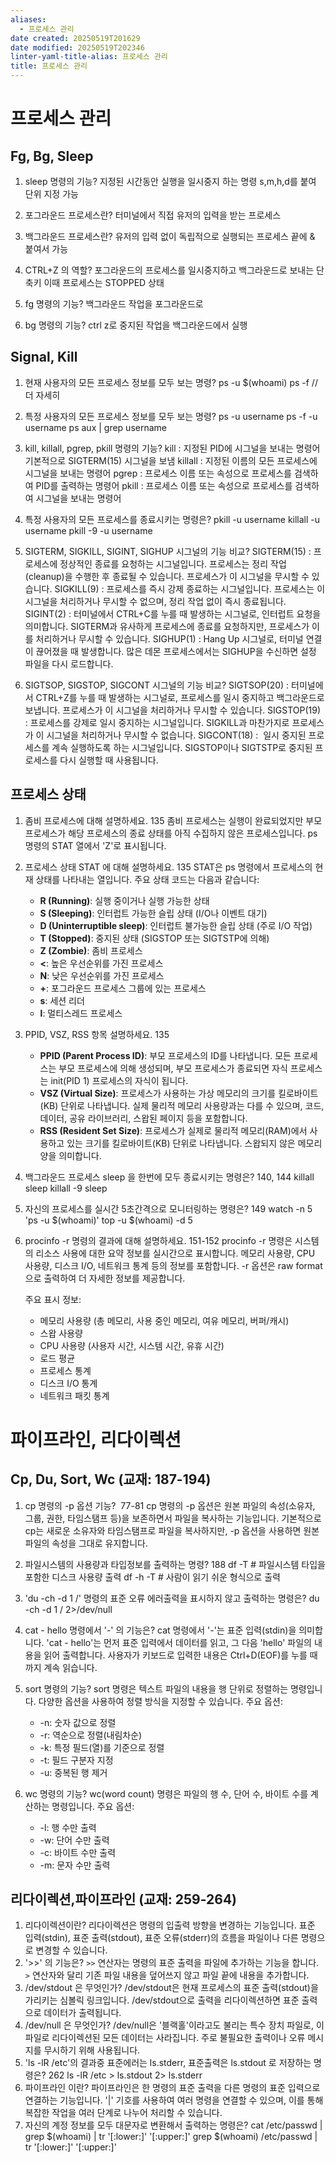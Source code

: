 ```yaml
---
aliases:
  - 프로세스 관리
date created: 20250519T201629
date modified: 20250519T202346
linter-yaml-title-alias: 프로세스 관리
title: 프로세스 관리
---
```


# 프로세스 관리

## Fg, Bg, Sleep

1. sleep 명령의 기능?
	지정된 시간동안 실행을 일시중지 하는 명령
	s,m,h,d를 붙여 단위 지정 가능
	
2. 포그라운드 프로세스란?
	터미널에서 직접 유저의 입력을 받는 프로세스
	
3. 백그라운드 프로세스란?
	유저의 입력 없이 독립적으로 실행되는 프로세스
	끝에 & 붙여서 가능
	
4. CTRL+Z 의 역할?
	포그라운드의 프로세스를 일시중지하고 백그라운드로 보내는 단축키
	이때 프로세스는 STOPPED 상태
	
5. fg 명령의 기능?
	백그라운드 작업을 포그라운드로
	
6. bg 명령의 기능?
	ctrl z로 중지된 작업을 백그라운드에서 실행

## Signal, Kill

1. 현재 사용자의 모든 프로세스 정보를 모두 보는 명령?
	ps -u $(whoami)
	ps -f // 더 자세히
	
2. 특정 사용자의 모든 프로세스 정보를 모두 보는 명령?
	ps -u username
	ps -f -u username
	ps aux | grep username
	
3. kill, killall, pgrep, pkill 명령의 기능?
	kill : 지정된 PID에 시그널을 보내는 명령어
	기본적으로 SIGTERM(15) 시그널을 보냄
	killall : 지정된 이름의 모든 프로세스에 시그널을 보내는 명령어
	pgrep : 프로세스 이름 또는 속성으로 프로세스를 검색하여 PID를 출력하는 명령어
	pkill : 프로세스 이름 또는 속성으로 프로세스를 검색하여 시그널을 보내는 명령어
	
4. 특정 사용자의 모든 프로세스를 종료시키는 명령은?
	pkill -u username
	killall -u username
	pkill -9 -u username
	
5. SIGTERM, SIGKILL, SIGINT, SIGHUP 시그널의 기능 비교?
	SIGTERM(15) : 프로세스에 정상적인 종료를 요청하는 시그널입니다. 프로세스는 정리 작업(cleanup)을 수행한 후 종료될 수 있습니다. 프로세스가 이 시그널을 무시할 수 있습니다.
	SIGKILL(9) : 프로세스를 즉시 강제 종료하는 시그널입니다. 프로세스는 이 시그널을 처리하거나 무시할 수 없으며, 정리 작업 없이 즉시 종료됩니다.
	SIGINT(2) : 터미널에서 CTRL+C를 누를 때 발생하는 시그널로, 인터럽트 요청을 의미합니다. SIGTERM과 유사하게 프로세스에 종료를 요청하지만, 프로세스가 이를 처리하거나 무시할 수 있습니다.
	SIGHUP(1) : Hang Up 시그널로, 터미널 연결이 끊어졌을 때 발생합니다. 많은 데몬 프로세스에서는 SIGHUP을 수신하면 설정 파일을 다시 로드합니다.
	
6. SIGTSOP, SIGSTOP, SIGCONT 시그널의 기능 비교?
	SIGTSOP(20) : 터미널에서 CTRL+Z를 누를 때 발생하는 시그널로, 프로세스를 일시 중지하고 백그라운드로 보냅니다. 프로세스가 이 시그널을 처리하거나 무시할 수 있습니다.
	SIGSTOP(19) : 프로세스를 강제로 일시 중지하는 시그널입니다. SIGKILL과 마찬가지로 프로세스가 이 시그널을 처리하거나 무시할 수 없습니다.
	SIGCONT(18) :  일시 중지된 프로세스를 계속 실행하도록 하는 시그널입니다. SIGSTOP이나 SIGTSTP로 중지된 프로세스를 다시 실행할 때 사용됩니다.

## 프로세스 상태

1. 좀비 프로세스에 대해 설명하세요. 135
	좀비 프로세스는 실행이 완료되었지만 부모 프로세스가 해당 프로세스의 종료 상태를 아직 수집하지 않은 프로세스입니다.
	ps 명령의 STAT 열에서 'Z'로 표시됩니다.
	
2. 프로세스 상태 STAT 에 대해 설명하세요. 135
	STAT은 ps 명령에서 프로세스의 현재 상태를 나타내는 열입니다. 주요 상태 코드는 다음과 같습니다:
	- **R (Running)**: 실행 중이거나 실행 가능한 상태
	- **S (Sleeping)**: 인터럽트 가능한 슬립 상태 (I/O나 이벤트 대기)
	- **D (Uninterruptible sleep)**: 인터럽트 불가능한 슬립 상태 (주로 I/O 작업)
	- **T (Stopped)**: 중지된 상태 (SIGSTOP 또는 SIGTSTP에 의해)
	- **Z (Zombie)**: 좀비 프로세스
	- **<**: 높은 우선순위를 가진 프로세스
	- **N**: 낮은 우선순위를 가진 프로세스
	- **+**: 포그라운드 프로세스 그룹에 있는 프로세스
	- **s**: 세션 리더
	- **l**: 멀티스레드 프로세스
3. PPID, VSZ, RSS 항목 설명하세요. 135
	- **PPID (Parent Process ID)**: 부모 프로세스의 ID를 나타냅니다. 모든 프로세스는 부모 프로세스에 의해 생성되며, 부모 프로세스가 종료되면 자식 프로세스는 init(PID 1) 프로세스의 자식이 됩니다.
	- **VSZ (Virtual Size)**: 프로세스가 사용하는 가상 메모리의 크기를 킬로바이트(KB) 단위로 나타냅니다. 실제 물리적 메모리 사용량과는 다를 수 있으며, 코드, 데이터, 공유 라이브러리, 스왑된 페이지 등을 포함합니다.
	- **RSS (Resident Set Size)**: 프로세스가 실제로 물리적 메모리(RAM)에서 사용하고 있는 크기를 킬로바이트(KB) 단위로 나타냅니다. 스왑되지 않은 메모리 양을 의미합니다.
4. 백그라운드 프로세스 sleep 을 한번에 모두 종료시키는 명령은? 140, 144
	killall sleep
	killall -9 sleep
5. 자신의 프로세스를 실시간 5초간격으로 모니터링하는 명령은? 149
	watch -n 5 'ps -u $(whoami)'
	top -u $(whoami) -d 5
6. procinfo -r 명령의 결과에 대해 설명하세요. 151-152
	procinfo -r 명령은 시스템의 리소스 사용에 대한 요약 정보를 실시간으로 표시합니다. 메모리 사용량, CPU 사용량, 디스크 I/O, 네트워크 통계 등의 정보를 포함합니다. -r 옵션은 raw format으로 출력하여 더 자세한 정보를 제공합니다.

	주요 표시 정보:
	
	- 메모리 사용량 (총 메모리, 사용 중인 메모리, 여유 메모리, 버퍼/캐시)
	- 스왑 사용량
	- CPU 사용량 (사용자 시간, 시스템 시간, 유휴 시간)
	- 로드 평균
	- 프로세스 통계
	- 디스크 I/O 통계
	- 네트워크 패킷 통계

# 파이프라인, 리다이렉션

## Cp, Du, Sort, Wc (교재: 187-194)

1. cp 명령의 -p 옵션 기능?  77-81
	cp 명령의 -p 옵션은 원본 파일의 속성(소유자, 그룹, 권한, 타임스탬프 등)을 보존하면서 파일을 복사하는 기능입니다. 기본적으로 cp는 새로운 소유자와 타임스탬프로 파일을 복사하지만, -p 옵션을 사용하면 원본 파일의 속성을 그대로 유지합니다.
2. 파일시스템의 사용량과 타입정보를 출력하는 명령? 188
	df -T # 파일시스템 타입을 포함한 디스크 사용량 출력
	df -h -T # 사람이 읽기 쉬운 형식으로 출력
3. 'du -ch -d 1 /' 명령의 표준 오류 에러출력을 표시하지 않고 출력하는 명령은?
	du -ch -d 1 / 2>/dev/null
4. cat - hello 명령에서 '-' 의 기능은?
	cat 명령에서 '-'는 표준 입력(stdin)을 의미합니다. 'cat - hello'는 먼저 표준 입력에서 데이터를 읽고, 그 다음 'hello' 파일의 내용을 읽어 출력합니다. 사용자가 키보드로 입력한 내용은 Ctrl+D(EOF)를 누를 때까지 계속 읽습니다.
5. sort 명령의 기능?
	sort 명령은 텍스트 파일의 내용을 행 단위로 정렬하는 명령입니다. 다양한 옵션을 사용하여 정렬 방식을 지정할 수 있습니다.
	주요 옵션:
	
	- -n: 숫자 값으로 정렬
	- -r: 역순으로 정렬(내림차순)
	- -k: 특정 필드(열)를 기준으로 정렬
	- -t: 필드 구분자 지정
	- -u: 중복된 행 제거
6. wc 명령의 기능?
   wc(word count) 명령은 파일의 행 수, 단어 수, 바이트 수를 계산하는 명령입니다.
	주요 옵션:
	
	- -l: 행 수만 출력
	- -w: 단어 수만 출력
	- -c: 바이트 수만 출력
	- -m: 문자 수만 출력

## 리다이렉션,파이프라인 (교재: 259-264)

1. 리다이렉션이란?
	리다이렉션은 명령의 입출력 방향을 변경하는 기능입니다. 표준 입력(stdin), 표준 출력(stdout), 표준 오류(stderr)의 흐름을 파일이나 다른 명령으로 변경할 수 있습니다.
2. '>>' 의 기능은?
	`>>` 연산자는 명령의 표준 출력을 파일에 추가하는 기능을 합니다. `>` 연산자와 달리 기존 파일 내용을 덮어쓰지 않고 파일 끝에 내용을 추가합니다.
3. /dev/stdout 은 무엇인가?
	/dev/stdout은 현재 프로세스의 표준 출력(stdout)을 가리키는 심볼릭 링크입니다. /dev/stdout으로 출력을 리다이렉션하면 표준 출력으로 데이터가 출력됩니다.
4. /dev/null 은 무엇인가?
	/dev/null은 '블랙홀'이라고도 불리는 특수 장치 파일로, 이 파일로 리다이렉션된 모든 데이터는 사라집니다. 주로 불필요한 출력이나 오류 메시지를 무시하기 위해 사용됩니다.
5. 'ls -lR /etc'의 결과중 표준에러는 ls.stderr, 표준출력은 ls.stdout 로 저장하는 명령은? 262
	ls -lR /etc > ls.stdout 2> ls.stderr
6. 파이프라인 이란?
	파이프라인은 한 명령의 표준 출력을 다른 명령의 표준 입력으로 연결하는 기능입니다. '|' 기호를 사용하여 여러 명령을 연결할 수 있으며, 이를 통해 복잡한 작업을 여러 단계로 나누어 처리할 수 있습니다.
7. 자신의 계정 정보를 모두 대문자로 변환해서 출력하는 명령은?
   cat /etc/passwd | grep $(whoami) | tr '[:lower:]' '[:upper:]'
   grep $(whoami) /etc/passwd | tr '[:lower:]' '[:upper:]'
